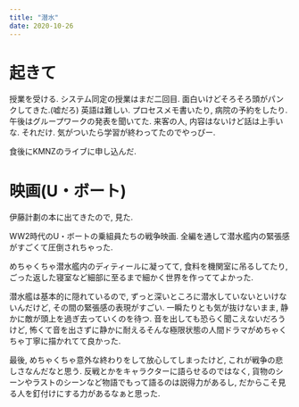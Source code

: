 ```yaml
---
title: "潜水"
date: 2020-10-26
---
```


# 起きて
授業を受ける. システム同定の授業はまだ二回目. 面白いけどそろそろ頭がパンクしてきた.(嘘だろ) 英語は難しい. プロセスメモ書いたり, 病院の予約をしたり.
午後はグループワークの発表を聞いてた. 来客の人, 内容はないけど話は上手いな. それだけ. 気がついたら学習が終わってたのでやっぴー.

食後にKMNZのライブに申し込んだ.
# 映画(U・ボート)
伊藤計劃の本に出てきたので, 見た.

WW2時代のU・ボートの乗組員たちの戦争映画. 全編を通して潜水艦内の緊張感がすごくて圧倒されちゃった.

めちゃくちゃ潜水艦内のディティールに凝ってて, 食料を機関室に吊るしてたり, ごった返した寝室など細部に至るまで細かく世界を作っててよかった.

潜水艦は基本的に隠れているので, ずっと深いところに潜水していないといけないんだけど, その間の緊張感の表現がすごい. 一瞬たりとも気が抜けないまま, 静かに敵が頭上を過ぎ去っていくのを待つ. 音を出しても恐らく聞こえないだろうけど, 怖くて音を出さずに静かに耐えるそんな極限状態の人間ドラマがめちゃくちゃ丁寧に描かれてて良かった.

最後, めちゃくちゃ意外な終わりをして放心してしまったけど, これが戦争の悲しさなんだなと思う. 反戦とかをキャラクターに語らせるのではなく, 貨物のシーンやラストのシーンなど物語でもって語るのは説得力があるし, だからこそ見る人を釘付けにする力があるなぁと思った.

